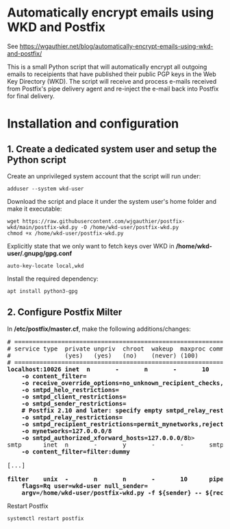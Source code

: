 # Automatically encrypt emails using WKD and Postfix

See https://wgauthier.net/blog/automatically-encrypt-emails-using-wkd-and-postfix/

This is a small Python script that will automatically encrypt all outgoing emails to receipients that have published their public PGP keys in the Web Key Directory (WKD). The script will receive and process e-mails received from Postfix's pipe delivery agent and re-inject the e-mail back into Postfix for final delivery.

# Installation and configuration
## 1. Create a dedicated system user and setup the Python script

Create an unprivileged system account that the script will run under:


    adduser --system wkd-user

Download the script and place it under the system user's home folder and make it executable:


    wget https://raw.githubusercontent.com/wjgauthier/postfix-wkd/main/postfix-wkd.py -O /home/wkd-user/postfix-wkd.py
    chmod +x /home/wkd-user/postfix-wkd.py

Explicitly state that we only want to fetch keys over WKD in **/home/wkd-user/.gnupg/gpg.conf**


    auto-key-locate local,wkd

Install the required dependency:


    apt install python3-gpg


## 2. Configure Postfix Milter

In **/etc/postfix/master.cf**, make the following additions/changes: 


<pre># ==========================================================================
# service type  private unpriv  chroot  wakeup  maxproc command + args
#               (yes)   (yes)   (no)    (never) (100)
# ==========================================================================
<b>localhost:10026 inet  n       -       n       -       10      smtpd
    -o content_filter= 
    -o receive_override_options=no_unknown_recipient_checks,no_header_body_checks,no_milters
    -o smtpd_helo_restrictions=
    -o smtpd_client_restrictions=
    -o smtpd_sender_restrictions=
    # Postfix 2.10 and later: specify empty smtpd_relay_restrictions.
    -o smtpd_relay_restrictions=
    -o smtpd_recipient_restrictions=permit_mynetworks,reject
    -o mynetworks=127.0.0.0/8
	-o smtpd_authorized_xforward_hosts=127.0.0.0/8</b>b>
smtp      inet  n       -       y       -       -       smtpd
<b>    -o content_filter=filter:dummy</b>
	
[...]

<b>filter    unix  -       n       n       -       10      pipe
    flags=Rq user=wkd-user null_sender=
    argv=/home/wkd-user/postfix-wkd.py -f ${sender} -- ${recipient}</b></pre>

Restart Postfix

    systemctl restart postfix
